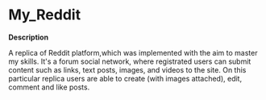 # My_Reddit

**Description**

A replica of Reddit platform,which was implemented with the aim to master my skills. It's a forum social network, where registrated users can submit content such as  links, text posts, images, and videos to the site. On this particular replica users are able to create (with images attached), edit, comment and like posts.
